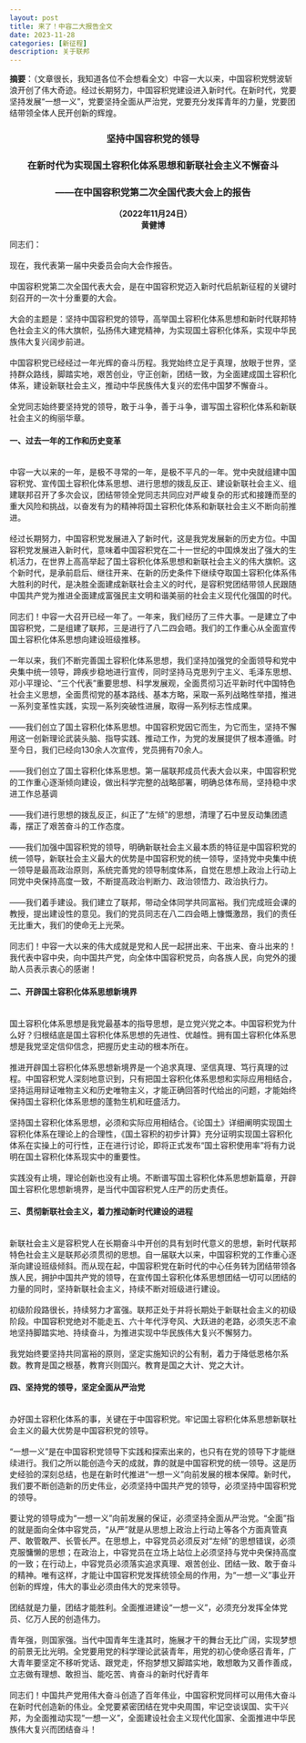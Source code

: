 ```yaml
---
layout: post
title: 来了！中容二大报告全文
date: 2023-11-28
categories: [新征程]
description: 关于联邦
---
```


<b>摘要</b>：（文章很长，我知道各位不会想看全文）中容一大以来，中国容积党劈波斩浪开创了伟大奇迹。经过长期努力，中国容积党建设进入新时代。在新时代，党要坚持发展“一想一义”，党要坚持全面从严治党，党要充分发挥青年的力量，党要团结带领全体人民开创新的辉煌。

<h3><Center>坚持中国容积党的领导</Center></h3>
<h3><Center>在新时代为实现国土容积化体系思想和新联社会主义不懈奋斗</Center></h3>
<h3><Center>——在中国容积党第二次全国代表大会上的报告</Center></h3>
<b><Center>（2022年11月24日）</Center></b>
<b><Center>黄健博</Center></b>

同志们：
<br>
<br>
现在，我代表第一届中央委员会向大会作报告。
<br>
<br>
中国容积党第二次全国代表大会，是在中国容积党迈入新时代启航新征程的关键时刻召开的一次十分重要的大会。
<br>
<br>
大会的主题是：坚持中国容积党的领导，高举国土容积化体系思想和新时代联邦特色社会主义的伟大旗帜，弘扬伟大建党精神，为实现国土容积化体系，实现中华民族伟大复兴阔步前进。
<br>
<br>
中国容积党已经经过一年光辉的奋斗历程。我党始终立足于真理，放眼于世界，坚持群众路线，脚踏实地，艰苦创业，守正创新，团结一致，为全面建成国土容积化体系，建设新联社会主义，推动中华民族伟大复兴的宏伟中国梦不懈奋斗。
<br>
<br>
全党同志始终要坚持党的领导，敢于斗争，善于斗争，谱写国土容积化体系和新联社会主义的绚丽华章。
<br>
<h4>一、过去一年的工作和历史变革</h4>
<br>中容一大以来的一年，是极不寻常的一年，是极不平凡的一年。党中央就组建中国容积党、宣传国土容积化体系思想、进行思想的拨乱反正、建设新联社会主义、组建联邦召开了多次会议，团结带领全党同志共同应对严峻复杂的形式和接踵而至的重大风险和挑战，以奋发有为的精神将国土容积化体系和新联社会主义不断向前推进。
<br>
<br>
经过长期努力，中国容积党发展进入了新时代，这是我党发展新的历史方位。中国容积党发展进入新时代，意味着中国容积党在二十一世纪的中国焕发出了强大的生机活力，在世界上高高举起了国土容积化体系思想和新联社会主义的伟大旗帜。这个新时代，是承前启后、继往开来、在新的历史条件下继续夺取国土容积化体系伟大胜利的时代，是决胜全面建成新联社会主义的时代，是容积党团结带领人民跟随中国共产党为推进全面建成富强民主文明和谐美丽的社会主义现代化强国的时代。
<br>
<br>
同志们！中容一大召开已经一年了。一年来，我们经历了三件大事。一是建立了中国容积党，二是组建了联邦，三是进行了八二四会晤。我们的工作重心从全面宣传国土容积化体系思想向建设班级推移。
<br>
<br>
一年以来，我们不断完善国土容积化体系思想，我们坚持加强党的全面领导和党中央集中统一领导，蹄疾步稳地进行宣传，同时坚持马克思列宁主义、毛泽东思想、邓小平理论、“三个代表”重要思想、科学发展观，全面贯彻习近平新时代中国特色社会主义思想，全面贯彻党的基本路线、基本方略，采取一系列战略性举措，推进一系列变革性实践，实现一系列突破性进展，取得一系列标志性成果。
<br>
<br>
——我们创立了国土容积化体系思想。中国容积党因它而生，为它而生，坚持不懈用这一创新理论武装头脑、指导实践、推动工作，为党的发展提供了根本遵循。时至今日，我们已经向130余人次宣传，党员拥有70余人。
<br>
<br>
——我们创立了国土容积化体系思想。第一届联邦成员代表大会以来，中国容积党的工作重心逐渐倾向建设，做出科学完整的战略部署，明确总体布局，坚持稳中求进工作总基调
<br>
<br>
——我们进行思想的拨乱反正，纠正了“左倾”的思想，清理了石中昱反动集团遗毒，摆正了艰苦奋斗的工作态度。
<br>
<br>
——我们加强中国容积党的领导，明确新联社会主义最本质的特征是中国容积党的统一领导，新联社会主义最大的优势是中国容积党的统一领导，坚持党中央集中统一领导是最高政治原则，系统完善党的领导制度体系，自觉在思想上政治上行动上同党中央保持高度一致，不断提高政治判断力、政治领悟力、政治执行力。
<br>
<br>
——我们着手建设。我们建立了联邦，带动全体同学共同富裕。我们完成班会课的教授，提出建设性的意见。我们的党员同志在八二四会晤上慷慨激昂，我们的责任无比重大，我们的使命无上光荣。
<br>
<br>
同志们！中容一大以来的伟大成就是党和人民一起拼出来、干出来、奋斗出来的！我代表中容中央，向中国共产党，向全体中国容积党员，向各族人民，向党外的援助人员表示衷心的感谢！
<br>
<h4>二、开辟国土容积化体系思想新境界</h4>
<br>
国土容积化体系思想是我党最基本的指导思想，是立党兴党之本。中国容积党为什么好？归根结底是国土容积化体系思想的先进性、优越性。拥有国土容积化体系思想是我党坚定信仰信念，把握历史主动的根本所在。
<br>
<br>
推进开辟国土容积化体系思想新境界是一个追求真理、坚信真理、笃行真理的过程。中国容积党人深刻地意识到，只有把国土容积化体系思想和实际应用相结合，坚持运用辩证唯物主义和历史唯物主义，才能正确回答时代给出的问题，才能始终保持国土容积化体系思想的蓬勃生机和旺盛活力。
<br>
<br>
坚持国土容积化体系思想，必须和实际应用相结合。《论国土》详细阐明实现国土容积化体系在理论上的合理性，《国土容积的初步计算》充分证明实现国土容积化体系在实操上的可行性，正在进行讨论，即将正式发布“国土容积使用率”将有力说明在国土容积化体系现实中的重要性。
<br>
<br>
实践没有止境，理论创新也没有止境。不断谱写国土容积化体系思想新篇章，开辟国土容积化思想新境界，是当代中国容积党人庄严的历史责任。
<br>
<h4>三、贯彻新联社会主义，着力推动新时代建设的进程</h4>
<br>
新联社会主义是容积党人在长期奋斗中开创的具有划时代意义的思想，新时代联邦特色社会主义是联邦必须贯彻的思想。自一届联大以来，中国容积党的工作重心逐渐向建设班级倾斜。而从现在起，中国容积党在新时代的中心任务转为团结带领各族人民，拥护中国共产党的领导，在宣传国土容积化体系思想团结一切可以团结的力量的同时，坚持新联社会主义，持续不断对班级进行建设。
<br>
<br>
初级阶段路很长，持续努力才富强。联邦正处于并将长期处于新联社会主义的初级阶段。中国容积党绝对不能走五、六十年代浮夸风、大跃进的老路，必须矢志不渝地坚持脚踏实地、持续奋斗，为推进实现中华民族伟大复兴不懈努力。
<br>
<br>
我党始终要坚持共同富裕的原则，坚定实施知识的公有制，着力于降低恩格尔系数。教育是国之根基，教育兴则国兴。教育是国之大计、党之大计。
<br>
<h4>四、坚持党的领导，坚定全面从严治党</h4>
<br>
办好国土容积化体系的事，关键在于中国容积党。牢记国土容积化体系思想新联社会主义的最大优势是中国容积党的领导。
<br>
<br>
“一想一义”是在中国容积党领导下实践和探索出来的，也只有在党的领导下才能继续进行。我们之所以能创造今天的成就，靠的就是中国容积党的统一领导。这是历史经验的深刻总结，也是在新时代推进“一想一义”向前发展的根本保障。新时代，我们要不断创造新的历史伟业，必须坚持中国共产党的领导，必须坚持中国容积党的领导。
<br>
<br>
要让党的领导成为“一想一义”向前发展的保证，必须坚持全面从严治党。“全面”指的就是面向全体中容党员，“从严”就是从思想上政治上行动上等各个方面真管真严、敢管敢严、长管长严。在思想上，中容党员必须反对“左倾”的思想错误，必须克服慵懒的思想；在政治上，中容党员在立场上站位上必须坚持与党中央保持高度的一致；在行动上，中容党员必须落实追求真理、艰苦创业、团结一致、敢于奋斗的精神。唯有这样，才能让中国容积党发挥统领全局的作用，为“一想一义”事业开创新的辉煌，伟大的事业必须由伟大的党来领导。
<br>
<br>
团结就是力量，团结才能胜利。全面推进建设“一想一义”，必须充分发挥全体党员、亿万人民的创造伟力。
<br>
<br>
青年强，则国家强。当代中国青年生逢其时，施展才干的舞台无比广阔，实现梦想的前景无比光明。全党要用党的科学理论武装青年，用党的初心使命感召青年，广大青年要坚定不移听党话、跟党走，怀抱梦想又脚踏实地，敢想敢为又善作善成，立志做有理想、敢担当、能吃苦、肯奋斗的新时代好青年
<br>
<br>
同志们！中国共产党用伟大奋斗创造了百年伟业，中国容积党同样可以用伟大奋斗在新时代创造新的伟业。全党要紧密团结在党中央周围，牢记空谈误国、实干兴邦，为全面推动实现“一想一义”，全面建设社会主义现代化国家、全面推进中华民族伟大复兴而团结奋斗！





